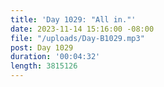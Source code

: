 ```yaml
---
title: 'Day 1029: "All in."'
date: 2023-11-14 15:16:00 -08:00
file: "/uploads/Day-B1029.mp3"
post: Day 1029
duration: '00:04:32'
length: 3815126
---
```


